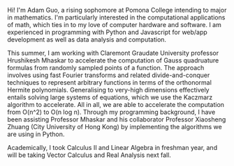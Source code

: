 Hi! I'm Adam Guo, a rising sophomore at Pomona College intending to major in mathematics. I'm particularly interested in the computational applications of math, which ties in to my love of computer hardware and software. I am experienced in programming with Python and Javascript for web/app development as well as data analysis and computation.

This summer, I am working with Claremont Graudate University professor Hrushikesh Mhaskar to accelerate the computation of Gauss quadruature formulas from randomly sampled points of a function. The approach involves using fast Fourier transforms and related divide-and-conquer techniques to represent arbitrary functions in terms of the orthonormal Hermite polynomials. Generalising to very-high dimensions effectively entails solving large systems of equations, which we use the Kaczmarz algorithm to accelerate. All in all, we are able to accelerate the computation from O(n^2) to O(n log n). Through my programming background, I have been assisting Professor Mhaskar and his collaborator Professor Xiaosheng Zhuang (City University of Hong Kong) by implementing the algorithms we are using in Python.

Academically, I took Calculus II and Linear Algebra in freshman year, and will be taking Vector Calculus and Real Analysis next fall.